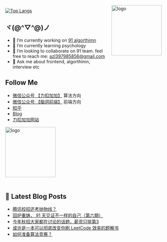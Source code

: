 <img src="https://github-readme-stats.vercel.app/api?username=azl397985856&show_icons=true" alt="logo" height="160" align="right" style="margin: 5px; margin-bottom: 20px;" />

[![Top Langs](https://github-readme-stats.vercel.app/api/top-langs/?username=azl397985856)](https://github.com/azl397985856/leetcode)

## ヾ(@^▽^@)ノ

- 🔭 I’m currently working on  [91 algorthimn](https://lucifer.ren/blog/2020/10/19/91-algo-2/)
- 🌱 I’m currently learning psychology
- 👯 I’m looking to collaborate on 91 team. feel free to reach me: azl397985856@gmail.com
- 💬 Ask me about frontend, algorthimn, interview etc

##  Follow Me

- [微信公众号 【力扣加加】](https://tva1.sinaimg.cn/large/007S8ZIlly1gfcuzagjalj30p00dwabs.jpg) 算法方向
- [微信公众号 【脑洞前端】](https://tva1.sinaimg.cn/large/007S8ZIlly1gfxro1x125j30oz0dw43s.jpg) 前端方向
- [知乎](https://www.zhihu.com/people/lu-xiao-13-70)
- [Blog](https://lucifer.ren/blog/)
- [力扣加加网站](http://leetcode-solution.cn/) 

<img src="https://github-profile-trophy.vercel.app/?username=azl397985856&theme=flat&column=7" alt="logo" height="160" align="center" style="margin: auto; margin-bottom: 20px;" />

## 📕 Latest Blog Posts

<!-- BLOG-POST-LIST:START -->
- [腾讯校招还考抛物线？](https://lucifer.ren/blog/2021/12/13/tencent-2021/)
- [回炉重铸， 91 天见证不一样的自己（第六期）](https://lucifer.ren/blog/2021/12/03/91algo-6/)
- [今年秋招大家都在讨论的话题，薪资只排第3](https://lucifer.ren/blog/2021/11/28/qiuzhao2021/)
- [或许是一本可以彻底改变你刷 LeetCode 效率的题解书](https://lucifer.ren/blog/2021/11/20/leetcode-book.intro/)
- [如何准备算法竞赛？](https://lucifer.ren/blog/2021/11/17/cses/)
<!-- BLOG-POST-LIST:END -->


